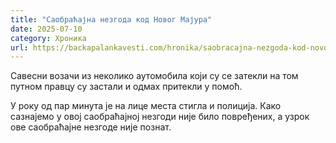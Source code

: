 ```yaml
---
title: "Саобраћајна незгода код Новог Мајура"
date: 2025-07-10
category: Хроника
url: https://backapalankavesti.com/hronika/saobracajna-nezgoda-kod-novog-majura/
---
```


Савесни возачи из неколико аутомобила који су се затекли на том путном правцу су застали и одмах притекли у помоћ.

У року од пар минута је на лице места стигла и полиција. Како сазнајемо у овој саобраћајној незгоди није било повређених, а узрок ове саобраћајне незгоде није познат.

